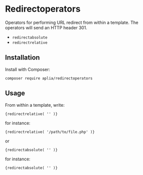 # Redirectoperators

Operators for performing URL redirect from within a template. The operators will send an HTTP header 301.

- `redirectabsolute`
- `redirectrelative`

## Installation
Install with Composer:

```
composer require aplia/redirectoperators
```

## Usage
From within a template, write:
```
{redirectrelative( '' )}
```
for instance:
```
{redirectrelative( '/path/to/file.php' )}
```
or
```
{redirectabsolute( '' )}
```
for instance:
```
{redirectabsolute( '' )}
```